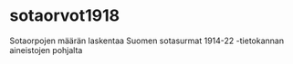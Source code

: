 # sotaorvot1918
Sotaorpojen määrän laskentaa Suomen sotasurmat 1914-22 -tietokannan aineistojen pohjalta
